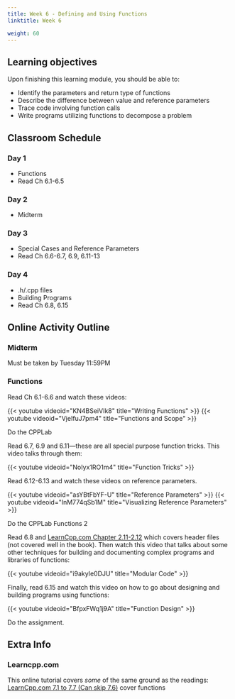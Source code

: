 ```yaml
---
title: Week 6 - Defining and Using Functions
linktitle: Week 6

weight: 60
---
```


## Learning objectives

Upon finishing this learning module, you should be able to:

* Identify the parameters and return type of functions
* Describe the difference between value and reference parameters
* Trace code involving function calls
* Write programs utilizing functions to decompose a problem

## Classroom Schedule

### Day 1

* Functions
* Read Ch 6.1-6.5

### Day 2

* Midterm

### Day 3

* Special Cases and Reference Parameters
* Read Ch 6.6-6.7, 6.9, 6.11-13

### Day 4

* .h/.cpp files
* Building Programs
* Read Ch 6.8, 6.15

## Online Activity Outline

### Midterm

Must be taken by Tuesday 11:59PM

### Functions

Read Ch 6.1-6.6 and watch these videos:  

{{< youtube videoid="KN4BSeiVIk8" title="Writing Functions" >}}
{{< youtube videoid="VjeIfuJ7pm4" title="Functions and Scope" >}}

Do the CPPLab

Read 6.7, 6.9 and 6.11—these are all special purpose function
tricks. This video talks through them:  

{{< youtube videoid="NoIyx1RO1m4" title="Function Tricks" >}}

Read 6.12-6.13 and watch these videos on reference parameters.  

{{< youtube videoid="asYBtFbYF-U" title="Reference Parameters" >}}
{{< youtube videoid="InM774qSb1M" title="Visualizing Reference Parameters" >}}

Do the CPPLab Functions 2

Read 6.8 and [LearnCpp.com Chapter 2.11-2.12](http://www.learncpp.com/) which covers header
files (not covered well in the book). Then watch this video that
talks about some other techniques for building and documenting
complex programs and libraries of functions:  

{{< youtube videoid="i9akyIe0DJU" title="Modular Code" >}}

Finally, read 6.15 and watch this video on how to go about designing
and building programs using functions:  

{{< youtube videoid="BfpxFWq1j9A" title="Function Design" >}}

Do the assignment.

## Extra Info

### Learncpp.com

This online tutorial covers *some* of the same ground as the readings:  
[LearnCpp.com 7.1 to 7.7 (Can skip 7.6)](http://www.learncpp.com/) cover
functions  
